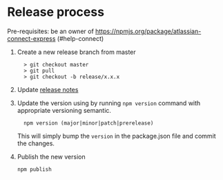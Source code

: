 # Release process

Pre-requisites: be an owner of https://npmjs.org/package/atlassian-connect-express
(#help-connect)

1. Create a new release branch from master 
    ```
      > git checkout master
      > git pull
      > git checkout -b release/x.x.x
    ```
2. Update [release notes](./RELEASENOTES.md) 

3. Update the version using by running `npm version` command with appropriate versioning semantic. 

    ```
      npm version (major|minor|patch|prerelease)
    ```
    This will simply bump the `version` in the package.json file and commit the changes.

4. Publish the new version
    ```
    npm publish
    ```

